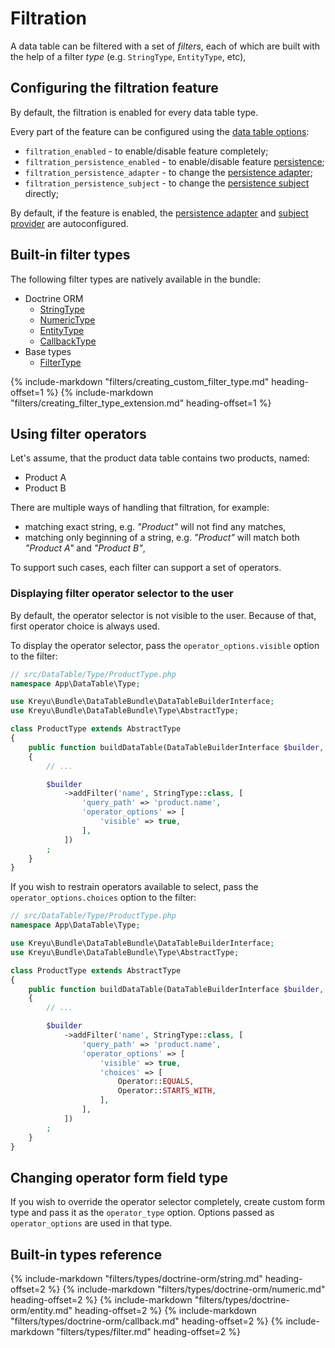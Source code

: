 # Filtration

A data table can be filtered with a set of _filters_, each of which are built 
with the help of a filter _type_ (e.g. `StringType`, `EntityType`, etc),

## Configuring the filtration feature

By default, the filtration is enabled for every data table type.

Every part of the feature can be configured using the [data table options](#passing-options-to-data-tables):

- `filtration_enabled` - to enable/disable feature completely;
- `filtration_persistence_enabled` - to enable/disable feature [persistence](#persistence);
- `filtration_persistence_adapter` - to change the [persistence adapter](#persistence-adapters);
- `filtration_persistence_subject` - to change the [persistence subject](#persistence-subjects) directly;

By default, if the feature is enabled, the [persistence adapter](#persistence-adapters) 
and [subject provider](#persistence-subject-providers) are autoconfigured.

## Built-in filter types

The following filter types are natively available in the bundle:

- Doctrine ORM
    - [StringType](#stringtype)
    - [NumericType](#numerictype)
    - [EntityType](#entitytype)
    - [CallbackType](#callbacktype)
- Base types
    - [FilterType](#filtertype)

{% include-markdown "filters/creating_custom_filter_type.md" heading-offset=1 %}
{% include-markdown "filters/creating_filter_type_extension.md" heading-offset=1 %}

## Using filter operators

Let's assume, that the product data table contains two products, named:

- Product A
- Product B

There are multiple ways of handling that filtration, for example:

- matching exact string, e.g. _"Product"_ will not find any matches,
- matching only beginning of a string, e.g. _"Product"_ will match both _"Product A"_ and _"Product B"_,

To support such cases, each filter can support a set of operators.

### Displaying filter operator selector to the user

By default, the operator selector is not visible to the user. Because of that, first operator choice is always used.

To display the operator selector, pass the `operator_options.visible` option to the filter:

```php
// src/DataTable/Type/ProductType.php
namespace App\DataTable\Type;

use Kreyu\Bundle\DataTableBundle\DataTableBuilderInterface;
use Kreyu\Bundle\DataTableBundle\Type\AbstractType;

class ProductType extends AbstractType
{
    public function buildDataTable(DataTableBuilderInterface $builder, array $options): void
    {
        // ...

        $builder
            ->addFilter('name', StringType::class, [
                'query_path' => 'product.name',
                'operator_options' => [
                    'visible' => true,
                ],
            ])
        ;
    }
}
```

If you wish to restrain operators available to select, pass the `operator_options.choices` option to the filter:

```php
// src/DataTable/Type/ProductType.php
namespace App\DataTable\Type;

use Kreyu\Bundle\DataTableBundle\DataTableBuilderInterface;
use Kreyu\Bundle\DataTableBundle\Type\AbstractType;

class ProductType extends AbstractType
{
    public function buildDataTable(DataTableBuilderInterface $builder, array $options): void
    {
        // ...

        $builder
            ->addFilter('name', StringType::class, [
                'query_path' => 'product.name',
                'operator_options' => [
                    'visible' => true,
                    'choices' => [
                        Operator::EQUALS,
                        Operator::STARTS_WITH,
                    ],
                ],
            ])
        ;
    }
}
```

## Changing operator form field type

If you wish to override the operator selector completely, create custom form type 
and pass it as the `operator_type` option. Options passed as `operator_options` are used in that type.

## Built-in types reference

{% include-markdown "filters/types/doctrine-orm/string.md" heading-offset=2 %}
{% include-markdown "filters/types/doctrine-orm/numeric.md" heading-offset=2 %}
{% include-markdown "filters/types/doctrine-orm/entity.md" heading-offset=2 %}
{% include-markdown "filters/types/doctrine-orm/callback.md" heading-offset=2 %}
{% include-markdown "filters/types/filter.md" heading-offset=2 %}
